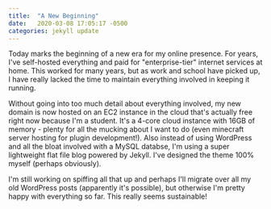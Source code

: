```yaml
---
title:  "A New Beginning"
date:   2020-03-08 17:05:17 -0500
categories: jekyll update
---
```

Today marks the beginning of a new era for my online presence.  For years, I've self-hosted everything and paid for "enterprise-tier" internet services at home.  This worked for many years, but as work and school have picked up, I have really lacked the time to maintain everything involved in keeping it running.

Without going into too much detail about everything involved, my new domain is now hosted on an EC2 instance in the cloud that's actually free right now because I'm a student.  It's a 4-core cloud instance with 16GB of memory - plenty for all the mucking about I want to do (even minecraft server hosting for plugin development!).  Also instead of using WordPress and all the bloat involved with a MySQL databse, I'm using a super lightweight flat file blog powered by Jekyll.  I've designed the theme 100% myself (perhaps obviously).

I'm still working on spiffing all that up and perhaps I'll migrate over all my old WordPress posts (apparently it's possible), but otherwise I'm pretty happy with everything so far.  This really seems sustainable!

